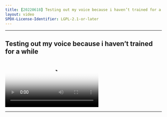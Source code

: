 ```yaml
---
title: [20220618] Testing out my voice because i haven’t trained for a while
layout: video
SPDX-License-Identifier: LGPL-2.1-or-later
---
```


---

## Testing out my voice because i haven’t trained for a while

<div class="container">
  <video id="my-video" class="video-js vjs-fluid vjs-layout-medium" poster="https://cdn.discordapp.com/attachments/1083515523846914179/1084480164278325288/20220618.jpg" preload="auto" controls="controls" data-setup='{}'>
    <source src="https://xx58j-my.sharepoint.com/:v:/g/personal/peekaboo_xx58j_onmicrosoft_com/ETEXe0eDZu5BjKCkDnSvpD0BKPO4NCIPSpYrnMGIsOLJ5Q?download=1" type="video/mp4"/>
  </video>
</div>

---